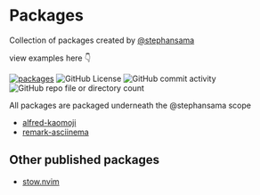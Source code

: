 # Packages

Collection of packages created by [@stephansama](https://github.com/stephansama)

view examples here
👇

[![packages](https://pkg.pr.new/badge/stephansama/packages?style=flat&color=000&logoSize=auto)](https://pkg.pr.new/~/stephansama/packages)
![GitHub License](https://img.shields.io/github/license/stephansama/packages)
![GitHub commit activity](https://img.shields.io/github/commit-activity/w/stephansama/packages)
![GitHub repo file or directory count](https://img.shields.io/github/directory-file-count/stephansama/packages)

All packages are packaged underneath the @stephansama scope

- [alfred-kaomoji](./packages/alfred-kaomoji/README.md)
- [remark-asciinema](./packages/remark-asciinema/README.md)

## Other published packages

- [stow.nvim](https://github.com/stephansama/stow.nvim)
